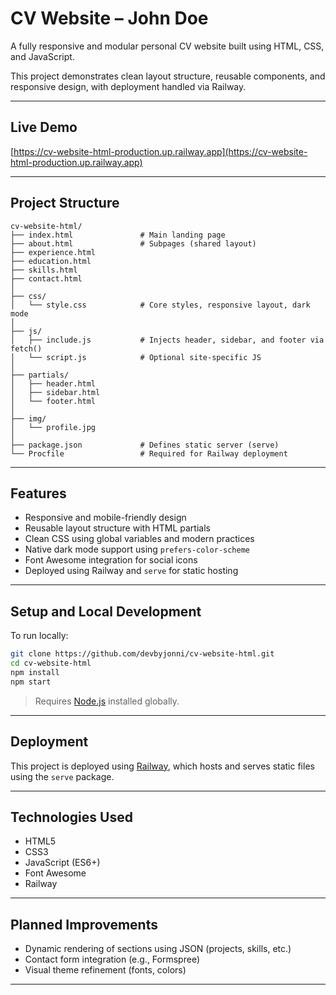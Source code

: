 # CV Website – John Doe

A fully responsive and modular personal CV website built using HTML, CSS, and JavaScript.

This project demonstrates clean layout structure, reusable components, and responsive design, with deployment handled via Railway.

---

## Live Demo

[https://cv-website-html-production.up.railway.app](https://cv-website-html-production.up.railway.app)

---

## Project Structure

```
cv-website-html/
├── index.html               # Main landing page
├── about.html               # Subpages (shared layout)
├── experience.html
├── education.html
├── skills.html
├── contact.html
│
├── css/
│   └── style.css            # Core styles, responsive layout, dark mode
│
├── js/
│   ├── include.js           # Injects header, sidebar, and footer via fetch()
│   └── script.js            # Optional site-specific JS
│
├── partials/
│   ├── header.html
│   ├── sidebar.html
│   └── footer.html
│
├── img/
│   └── profile.jpg
│
├── package.json             # Defines static server (serve)
└── Procfile                 # Required for Railway deployment
```

---

## Features

- Responsive and mobile-friendly design
- Reusable layout structure with HTML partials
- Clean CSS using global variables and modern practices
- Native dark mode support using `prefers-color-scheme`
- Font Awesome integration for social icons
- Deployed using Railway and `serve` for static hosting

---

## Setup and Local Development

To run locally:

```bash
git clone https://github.com/devbyjonni/cv-website-html.git
cd cv-website-html
npm install
npm start
```

> Requires [Node.js](https://nodejs.org) installed globally.

---

## Deployment

This project is deployed using [Railway](https://railway.app), which hosts and serves static files using the `serve` package.

---

## Technologies Used

- HTML5
- CSS3
- JavaScript (ES6+)
- Font Awesome
- Railway

---

## Planned Improvements

- Dynamic rendering of sections using JSON (projects, skills, etc.)
- Contact form integration (e.g., Formspree)
- Visual theme refinement (fonts, colors)

---

